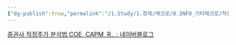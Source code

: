 ```yaml
---
{"dg-publish":true,"permalink":"/1.Study/1.경제/매크로/8.INFO_기타매크로/적정주가 구하기/","created":"2024-11-20T21:02:26.859+09:00","updated":"2025-06-03T20:07:19.582+09:00"}
---
```




[증권사 적정주가 분석법 COE, CAPM, R.. : 네이버블로그](https://blog.naver.com/presidentjmj/222813988502)